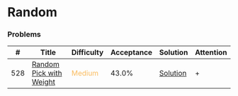 Random
===

### Problems
| #   | Title    |   Difficulty | Acceptance |Solution  | Attention |
| --- | --- | --- | --- | --- | --- |
| 528 | [Random Pick with Weight](https://leetcode.com/problems/random-pick-with-weight/) | <span style="color:#FABC60">Medium</span> | 43.0% |[Solution](../problems/528.md) | + |